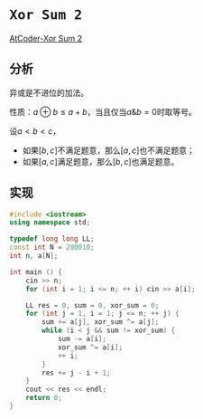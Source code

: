 # `Xor Sum 2`

[AtCoder-Xor Sum 2](https://vjudge.net/problem/AtCoder-arc098_b)

## 分析

异或是不进位的加法。

性质：$a \oplus b \le a + b$，当且仅当$a \& b=0$时取等号。

设$a \lt b \lt c$，

- 如果$[b,c]$不满足题意，那么$[a,c]$也不满足题意；
- 如果$[a,c]$满足题意，那么$[b,c]$也满足题意。

## 实现

```cpp
#include <iostream>
using namespace std;

typedef long long LL;
const int N = 200010;
int n, a[N];

int main () {
    cin >> n;
    for (int i = 1; i <= n; ++ i) cin >> a[i];

    LL res = 0, sum = 0, xor_sum = 0;
    for (int j = 1, i = 1; j <= n; ++ j) {
        sum += a[j], xor_sum ^= a[j];
        while (i < j && sum != xor_sum) {
            sum -= a[i];
            xor_sum ^= a[i];
            ++ i;
        }
        res += j - i + 1;
    }
    cout << res << endl;
    return 0;
}
```
